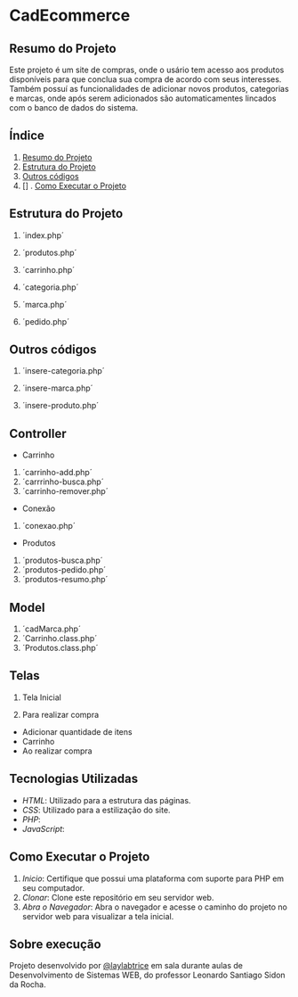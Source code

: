 # CadEcommerce

## Resumo do Projeto
Este projeto é um site de compras, onde o usário tem acesso aos produtos disponíveis para que conclua sua compra de acordo com seus interesses. Também possuí as funcionalidades de adicionar novos produtos, categorias e marcas, onde após serem adicionados são automaticamentes lincados com o banco de dados do sistema.

## Índice
 
1. [Resumo do Projeto](#resumo-do-projeto)
2. [Estrutura do Projeto](#estrutura-do-projeto)
3. [Outros códigos](#outros-códigos)
4. []
. [Como Executar o Projeto](#como-executar-o-projeto)

## Estrutura do Projeto
1.  ´index.php´

2.  ´produtos.php´

3.  ´carrinho.php´

4.  ´categoria.php´

5.  ´marca.php´

6.  ´pedido.php´

## Outros códigos
1. ´insere-categoria.php´

2. ´insere-marca.php´

3. ´insere-produto.php´

## Controller

- Carrinho
1. ´carrinho-add.php´
2. ´carrrinho-busca.php´
3. ´carrinho-remover.php´

- Conexão
1. ´conexao.php´

- Produtos
1. ´produtos-busca.php´
2. ´produtos-pedido.php´
3. ´produtos-resumo.php´

## Model
1. ´cadMarca.php´
2. ´Carrinho.class.php´
3. ´Produtos.class.php´


## Telas
1. Tela Inicial

2. Para realizar compra
- Adicionar quantidade de itens
- Carrinho
- Ao realizar compra

## Tecnologias Utilizadas

- *HTML*: Utilizado para a estrutura das páginas.
- *CSS*: Utilizado para a estilização do site.
- *PHP*: 
- *JavaScript*:

## Como Executar o Projeto

1. *Inicio*: Certifique que possui uma plataforma com suporte para PHP em seu computador.
2. *Clonar*: Clone este repositório em seu servidor web.
3. *Abra o Navegador*: Abra o navegador e acesse o caminho do projeto no servidor web para visualizar a tela inicial.

## Sobre execução

Projeto desenvolvido por [@laylabtrice](https://github.com/laylabtrice) em sala durante aulas de Desenvolvimento de Sistemas WEB, do professor Leonardo Santiago Sidon da Rocha. 




